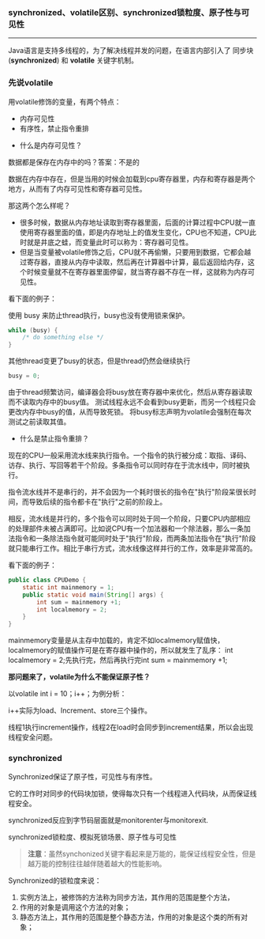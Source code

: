 ### synchronized、volatile区别、synchronized锁粒度、原子性与可见性

------

Java语言是支持多线程的，为了解决线程并发的问题，在语言内部引入了 同步块(**synchronized**) 和 **volatile** 关键字机制。

### 先说volatile

用volatile修饰的变量，有两个特点：

* 内存可见性
* 有序性，禁止指令重排



- 什么是内存可见性？

数据都是保存在内存中的吗？答案：不是的

数据在内存中存在，但是当用的时候会加载到cpu寄存器里，内存和寄存器是两个地方，从而有了内存可见性和寄存器可见性。



那这两个怎么样呢？



* 很多时候，数据从内存地址读取到寄存器里面，后面的计算过程中CPU就一直使用寄存器里面的值，即是内存地址上的值发生变化，CPU也不知道，CPU此时就是井底之蛙，而变量此时可以称为：寄存器可见性。
* 但是当变量被volatile修饰之后，CPU就不再偷懒，只要用到数据，它都会越过寄存器，直接从内存中读取，然后再在计算器中计算，最后返回给内存，这个时候变量就不在寄存器里面停留，就当寄存器不存在一样，这就称为内存可见性。



看下面的例子：

使用 busy 来防止thread执行，busy也没有使用锁来保护。

```java
while (busy) {
	/* do something else */
}
```

其他thread变更了busy的状态，但是thread仍然会继续执行

```java
busy = 0;
```

由于thread频繁访问，编译器会将busy放在寄存器中来优化，然后从寄存器读取而不读取内存中的busy值。 测试线程永远不会看到busy更新，而另一个线程只会更改内存中busy的值，从而导致死锁。 将busy标志声明为volatile会强制在每次测试之前读取其值。



- 什么是禁止指令重排？

现在的CPU一般采用流水线来执行指令。一个指令的执行被分成：取指、译码、访存、执行、写回等若干个阶段。多条指令可以同时存在于流水线中，同时被执行。

指令流水线并不是串行的，并不会因为一个耗时很长的指令在"执行"阶段呆很长时间，而导致后续的指令都卡在"执行"之前的阶段上。

相反，流水线是并行的，多个指令可以同时处于同一个阶段，只要CPU内部相应的处理部件未被占满即可。比如说CPU有一个加法器和一个除法器，那么一条加法指令和一条除法指令就可能同时处于"执行"阶段，而两条加法指令在"执行"阶段就只能串行工作。相比于串行方式，流水线像这样并行的工作，效率是非常高的。



看下面的例子：

```java
public class CPUDemo {
    static int mainmemory = 1;
    public static void main(String[] args) {
        int sum = mainmemory +1;
        int localmemory = 2;
    }
}
```

mainmemory变量是从主存中加载的，肯定不如localmemory赋值快，localmemory的赋值操作可是在寄存器中操作的，所以就发生了乱序：
int localmemory = 2;先执行完，然后再执行完int sum = mainmemory +1;



**那问题来了，volatile为什么不能保证原子性？**

以volatile int i = 10；i++；为例分析：

i++实际为load、Increment、store三个操作。

线程1执行increment操作，线程2在load时会同步到increment结果，所以会出现线程安全问题。



### synchronized

Synchronized保证了原子性，可见性与有序性。

它的工作时对同步的代码块加锁，使得每次只有一个线程进入代码块，从而保证线程安全。

synchronized反应到字节码层面就是monitorenter与monitorexit.

synchronized锁粒度、模拟死锁场景、原子性与可见性

>**注意**：虽然synchonized关键字看起来是万能的，能保证线程安全性，但是越万能的控制往往越伴随着越大的性能影响。

Synchronized的锁粒度来说：

1. 实例方法上，被修饰的方法称为同步方法，其作用的范围是整个方法，
2. 作用的对象是调用这个方法的对象；
3. 静态方法上，其作用的范围是整个静态方法，作用的对象是这个类的所有对象；

